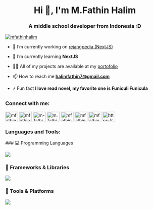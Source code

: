 

<h1 align="center">Hi 👋, I'm M.Fathin Halim</h1>
<h3 align="center">A middle school developer from Indonesia :D</h3>
<p align="left"> <a href="https://twitter.com/mfathinhalim" target="blank"><img src="https://img.shields.io/twitter/follow/@mfathinhalim" alt="mfathinhalim" /></a> </p>

- 🔭 I’m currently working on [rejangpedia (NextJS)](https://github.com/MFathinHalim/rejangpedia)

- 🌱 I’m currently learning **NextJS**

- 👨‍💻 All of my projects are available at my [portofolio](https://mfathinhalim.github.io/)

- 📫 How to reach me **halimfathin7@gmail.com**

- ⚡ Fun fact **I love read novel, my favorite one is Funiculi Funicula**

<h3 align="left">Connect with me:</h3>
<p align="left">
<a href="https://codepen.io/mfathinhalim" target="blank"><img align="center" src="https://raw.githubusercontent.com/rahuldkjain/github-profile-readme-generator/master/src/images/icons/Social/codepen.svg" alt="mfathinhalim" height="30" width="40" /></a>
<a href="https://twitter.com/mfathinhalim" target="blank"><img align="center" src="https://raw.githubusercontent.com/rahuldkjain/github-profile-readme-generator/master/src/images/icons/Social/twitter.svg" alt="mfathinhalim" height="30" width="40" /></a>
<a href="https://linkedin.com/in/m-fathin-halim-8b819828" target="blank"><img align="center" src="https://raw.githubusercontent.com/rahuldkjain/github-profile-readme-generator/master/src/images/icons/Social/linked-in-alt.svg" alt="m-fathin-halim-8b819828" height="30" width="40" /></a>
<a href="https://fb.com/m.fathin halim" target="blank"><img align="center" src="https://raw.githubusercontent.com/rahuldkjain/github-profile-readme-generator/master/src/images/icons/Social/facebook.svg" alt="m.fathin halim" height="30" width="40" /></a>
<a href="https://instagram.com/mfathin_halim" target="blank"><img align="center" src="https://raw.githubusercontent.com/rahuldkjain/github-profile-readme-generator/master/src/images/icons/Social/instagram.svg" alt="mfathin_halim" height="30" width="40" /></a>
<a href="https://www.youtube.com/c/mfathinhalim" target="blank"><img align="center" src="https://raw.githubusercontent.com/rahuldkjain/github-profile-readme-generator/master/src/images/icons/Social/youtube.svg" alt="mfathinhalim" height="30" width="40" /></a>
<a href="https://www.leetcode.com/mfathinhalim" target="blank"><img align="center" src="https://raw.githubusercontent.com/rahuldkjain/github-profile-readme-generator/master/src/images/icons/Social/leet-code.svg" alt="mfathinhalim" height="30" width="40" /></a>
<a href="https://discord.com/users/1156486226094870569" target="blank"><img align="center" src="https://raw.githubusercontent.com/rahuldkjain/github-profile-readme-generator/master/src/images/icons/Social/discord.svg" alt="https://discord.com/users/1156486226094870569" height="30" width="40" /></a>
</p>

<h3 align="left">Languages and Tools:</h3>
### 💻 Programming Languages  
<p align="left">
  <img src="https://skillicons.dev/icons?i=js,ts,python,java,c,cpp,php,rust,go,html,css" />
</p>

### 🧩 Frameworks & Libraries  
<p align="left">
  <img src="https://skillicons.dev/icons?i=react,next,vue,angular,svelte,flutter,tailwind,bootstrap" />
</p>

### 🔧 Tools & Platforms  
<p align="left">
  <img src="https://skillicons.dev/icons?i=docker,kubernetes,git,github,gitlab,vscode,figma,linux" />
</p>



